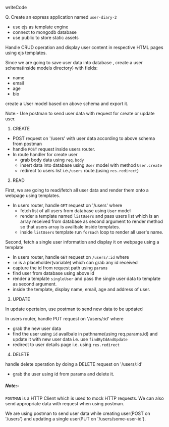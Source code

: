 writeCode

Q. Create an express application named `user-diary-2`

- use ejs as template engine
- connect to mongodb database
- use public to store static assets

Handle CRUD operation and display user content in respective HTML pages using ejs templates.

Since we are going to save user data into database , create a user schema(inside models directory) with fields:

- name
- email
- age
- bio

create a User model based on above schema and export it.

Note:- Use postman to send user data with request for create or update user.

1. CREATE

- POST request on '/users' with user data according to above schema from postman
- handle `POST` request inside users router.
- In route handler for create user
  - grab body data using `req.body`
  - insert data into database using `User` model with method `User.create`
  - redirect to users list i.e.`/users` route.(using `res.redirect`)

2. READ

First, we are going to read/fetch all user data and render them onto a webpage using templates.

- In users router, handle `GET` request on '/users' where
  - fetch list of all users from database using `User` model
  - render a template named `listUsers` and pass users list which is an array received from database as second argument to render method so that users array is availbale inside templates.
  - inside `listUsers` template run `forEach` loop to render all user's name.

Second, fetch a single user information and display it on webpage using a template

- In users router, handle `GET` request on `/users/:id` where
- `id` is a placeholder(variable) which can grab any id received
- capture the id from request path using `params`
- find user from database using above id
- render a template `singleUser` and pass the single user data to template as second argument.
- inside the template, display name, email, age and address of user.

3. UPDATE

In update opertaion, use postman to send new data to be updated

In users router, handle PUT request on '/users/:id' where

- grab the new user data
- find the user using `id` availbale in pathname(using req.params.id) and update it with new user data i.e. use `findByIdAndUpdate`
- redirect to user details page i.e. using `res.redirect`

4. DELETE

handle delete operation by doing a DELETE request on '/users/:id'

- grab the user using id from params and delete it.

##### Note:-

`POSTMAN` is a HTTP Client which is used to mock HTTP requests. We can also send appropriate data with request when using postman.

We are using postman to send user data while creating user(POST on '/users') and updating a single user(PUT on '/users/some-user-id').
